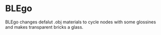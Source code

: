 # BLEgo
BLEgo changes defalut .obj materials to cycle nodes with some glossines and makes transparent bricks a glass.

